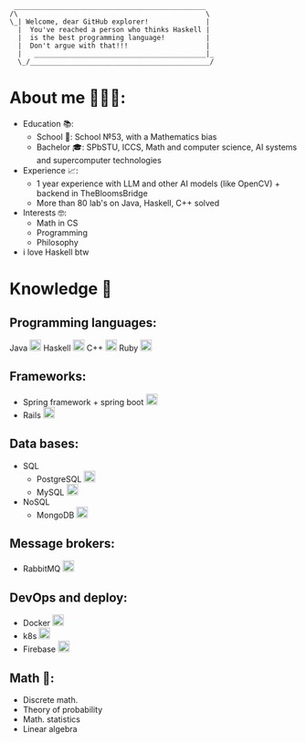 ``` 
 _______________________________________________
/\                                              \
\_| Welcome, dear GitHub explorer!              |
  |  You've reached a person who thinks Haskell |
  |  is the best programming language!          |
  |  Don't argue with that!!!                   |
  |   __________________________________________|_
  \_/____________________________________________/
```
# About me 👨🏻‍💻:
  - Education 📚: 
    - School 🏫: School №53, with a Mathematics bias  
    - Bachelor 🎓: SPbSTU, ICCS, Math and computer science, AI systems and supercomputer technologies 
  - Experience 📈:
    - 1 year experience with LLM and other AI models (like OpenCV) + backend in TheBloomsBridge
    - More than 80 lab's on Java, Haskell, C++ solved
  - Interests 🤓:
    - Math in CS
    - Programming
    - Philosophy
   - i love Haskell btw
# Knowledge 🧠
## Programming languages: 
Java <img src="https://cdn.jsdelivr.net/gh/devicons/devicon/icons/java/java-original.svg" height="20"/>
Haskell <img src="https://cdn.jsdelivr.net/gh/devicons/devicon/icons/haskell/haskell-original.svg" height="20"/> 
C++ <img src="https://cdn.jsdelivr.net/gh/devicons/devicon/icons/cplusplus/cplusplus-original.svg" height="20"/>
Ruby <img src="https://cdn.jsdelivr.net/gh/devicons/devicon/icons/ruby/ruby-original.svg" height="20"/> 
## Frameworks: 
 - Spring framework + spring boot <img src="https://cdn.jsdelivr.net/gh/devicons/devicon/icons/spring/spring-original.svg" height="20"/>
 - Rails <img src="https://cdn.jsdelivr.net/gh/devicons/devicon/icons/rails/rails-original-wordmark.svg" height="20"/> 
## Data bases: 
  - SQL
    - PostgreSQL <img src="https://cdn.jsdelivr.net/gh/devicons/devicon/icons/postgresql/postgresql-original.svg" height="20"/> 
    - MySQL <img src="https://cdn.jsdelivr.net/gh/devicons/devicon/icons/mysql/mysql-original.svg" height="20"/> 
  - NoSQL
    - MongoDB <img src="https://cdn.jsdelivr.net/gh/devicons/devicon/icons/mongodb/mongodb-original.svg" height="20"/> 
## Message brokers:
  - RabbitMQ <img src="https://cdn.jsdelivr.net/gh/devicons/devicon/icons/rabbitmq/rabbitmq-original.svg" height="20"/> 
## DevOps and deploy:
  - Docker <img src="https://cdn.jsdelivr.net/gh/devicons/devicon/icons/docker/docker-original.svg" height="20"/> 
  - k8s <img src="https://cdn.jsdelivr.net/gh/devicons/devicon/icons/kubernetes/kubernetes-plain.svg" height="20"/> 
  - Firebase <img src="https://cdn.jsdelivr.net/gh/devicons/devicon/icons/firebase/firebase-plain.svg" height="20"/> 
## Math 🧮:
  - Discrete math.
  - Theory of probability
  - Math. statistics
  - Linear algebra 

  
